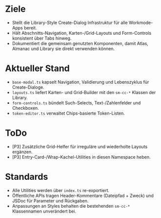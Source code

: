 # Ziele
- Stellt die Library-Style Create-Dialog Infrastruktur für alle Workmode-Apps bereit.
- Hält Abschnitts-Navigation, Karten-/Grid-Layouts und Form-Controls konsistent über Tabs hinweg.
- Dokumentiert die gemeinsam genutzten Komponenten, damit Atlas, Almanac und Library sie direkt verwenden können.

# Aktueller Stand
- `base-modal.ts` kapselt Navigation, Validierung und Lebenszyklus für Create-Dialoge.
- `layouts.ts` liefert Karten- und Grid-Builder mit den `sm-cc-*` Klassen der Library.
- `form-controls.ts` bündelt Such-Selects, Text-/Zahlenfelder und Checkboxen.
- `token-editor.ts` verwaltet Chips-basierte Token-Listen.

# ToDo
- [P3] Zusätzliche Grid-Helfer für irreguläre und wiederholte Layouts ergänzen.
- [P3] Entry-Card-/Wrap-Kachel-Utilities in diesen Namespace heben.

# Standards
- Alle Utilities werden über `index.ts` re-exportiert.
- Öffentliche APIs tragen Header-Kommentare (Dateipfad + Zweck) und JSDoc für Parameter und Rückgaben.
- Anpassungen an Styles behalten die bestehenden `sm-cc-*` Klassennamen unverändert bei.
